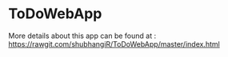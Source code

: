 # ToDoWebApp
More details about this app can be found at : https://rawgit.com/shubhangiR/ToDoWebApp/master/index.html
